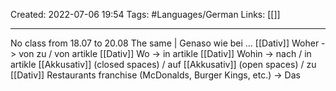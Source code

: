 Created: 2022-07-06 19:54
Tags: #Languages/German 
Links: [[]]
___

No class from 18.07 to 20.08
The same | Genaso wie bei ... [[Dativ]]
Woher -> von zu / von artikle [[Dativ]]
Wo -> in artikle [[Dativ]]
Wohin -> nach / in artikle [[Akkusativ]] (closed spaces) / auf [[Akkusativ]] (open spaces) / zu [[Dativ]]
Restaurants franchise (McDonalds, Burger Kings, etc.) -> Das
